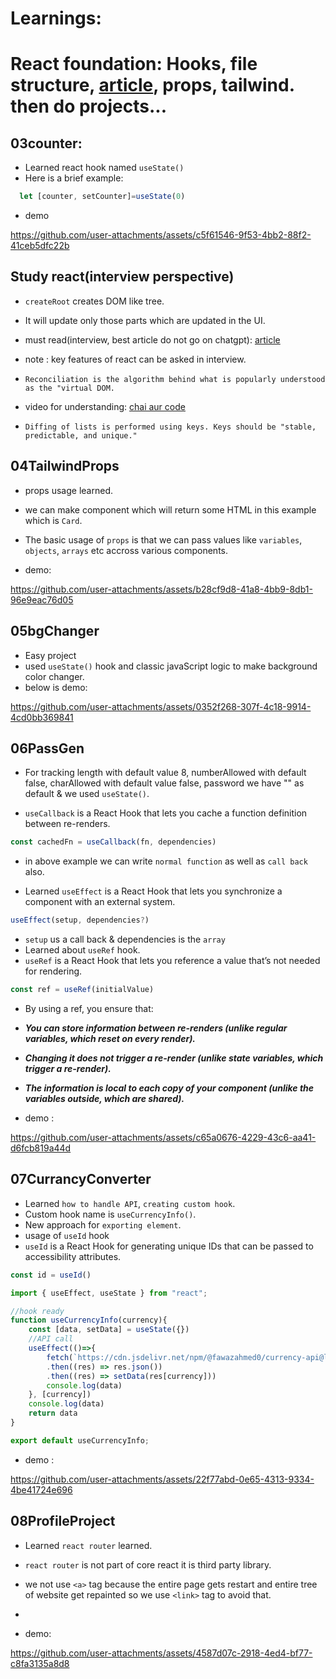 # Learnings:
# React foundation: Hooks, file structure, [article](https://github.com/acdlite/react-fiber-architecture), props, tailwind. then do projects...
## 03counter:

- Learned react hook named `useState()`
- Here is a brief example:

```javascript
  let [counter, setCounter]=useState(0)
```
* demo

https://github.com/user-attachments/assets/c5f61546-9f53-4bb2-88f2-41ceb5dfc22b

## Study react(interview perspective)

- `createRoot` creates DOM like tree.
- It will update only those parts which are updated in the UI.

- must read(interview, best article do not go on chatgpt): [article](https://github.com/acdlite/react-fiber-architecture)
- note : key features of react can be asked in interview.
- `Reconciliation is the algorithm behind what is popularly understood as the "virtual DOM.`
- video for understanding: [chai aur code](https://youtu.be/MPCVGFvgVEQ?si=1P3xd_db7cMzFfhB)
- `Diffing of lists is performed using keys. Keys should be "stable, predictable, and unique."`

## 04TailwindProps

- props usage learned.
- we can make component which will return some HTML in this example which is `Card`. 
- The basic usage of `props` is that we can pass values like `variables`, `objects`, `arrays` etc accross
various components.

- demo:

https://github.com/user-attachments/assets/b28cf9d8-41a8-4bb9-8db1-96e9eac76d05

## 05bgChanger

- Easy project 
- used `useState()` hook and classic javaScript logic to make background color changer.
- below is demo:

https://github.com/user-attachments/assets/0352f268-307f-4c18-9914-4cd0bb369841

## 06PassGen

- For tracking length with default value 8, numberAllowed with default false, charAllowed with default value false, password we have "" as default & we used `useState()`.

- `useCallback` is a React Hook that lets you cache a function definition between re-renders.

```javaScript 
const cachedFn = useCallback(fn, dependencies)
```
- in above example we can write `normal function` as well as `call back` also.

- Learned `useEffect` is a React Hook that lets you synchronize a component with an external system.

```javaScript
useEffect(setup, dependencies?)
```
- `setup` us a call back & dependencies is the `array`
- Learned about `useRef` hook.
- `useRef` is a React Hook that lets you reference a value that’s not needed for rendering.

```javaScript
const ref = useRef(initialValue)
```
- By using a ref, you ensure that:

- ***You can store information between re-renders (unlike regular variables, which reset on every render).***
- ***Changing it does not trigger a re-render (unlike state variables, which trigger a re-render).***
- ***The information is local to each copy of your component (unlike the variables outside, which are shared).***

- demo : 

https://github.com/user-attachments/assets/c65a0676-4229-43c6-aa41-d6fcb819a44d

## 07CurrancyConverter

- Learned `how to handle API`, `creating custom hook`.
- Custom hook name is `useCurrencyInfo()`. 
- New approach for `exporting element`.
- usage of `useId` hook
- `useId` is a React Hook for generating unique IDs that can be passed to accessibility attributes.

```javaScript
const id = useId()
```

```javaScript
import { useEffect, useState } from "react";

//hook ready
function useCurrencyInfo(currency){
    const [data, setData] = useState({})
    //API call
    useEffect(()=>{
        fetch(`https://cdn.jsdelivr.net/npm/@fawazahmed0/currency-api@latest/v1/currencies/${currency}.json`)
        .then((res) => res.json())
        .then((res) => setData(res[currency]))
        console.log(data)
    }, [currency])
    console.log(data)
    return data
}

export default useCurrencyInfo;
```

- demo :

https://github.com/user-attachments/assets/22f77abd-0e65-4313-9334-4be41724e696

## 08ProfileProject

- Learned `react router` learned.
- `react router` is not part of core react it is third party library.
- we not use `<a>` tag because the entire page gets restart and entire tree of website get 
 repainted so we use `<link>` tag to avoid that.
- 


- demo:

https://github.com/user-attachments/assets/4587d07c-2918-4ed4-bf77-c8fa3135a8d8